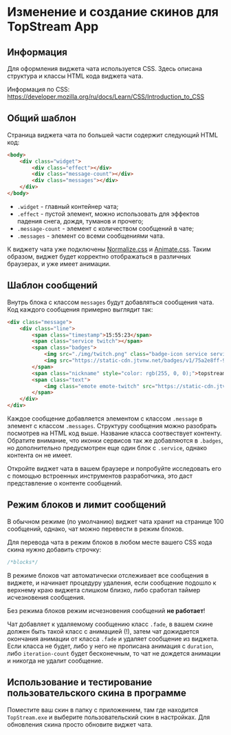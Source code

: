 # Изменение и создание скинов для TopStream App

## Информация
Для оформления виджета чата используется CSS. Здесь описана структура и классы HTML кода виджета чата.

Информация по CSS: https://developer.mozilla.org/ru/docs/Learn/CSS/Introduction_to_CSS


## Общий шаблон
Страница виджета чата по большей части содержит следующий HTML код:

```html
<body>
    <div class="widget">
        <div class="effect"></div>
        <div class="message-count"></div>
        <div class="messages"></div>
    </div>
</body>
```

* `.widget` - главный контейнер чата;
* `.effect` - пустой элемент, можно использовать для эффектов падения снега, дождя, туманов и прочего;
* `.message-count` - элемент с количеством сообщений в чате;
* `.messages` - элемент со всеми сообщениями чата.

К виджету чата уже подключены [Normalize.css](https://necolas.github.io/normalize.css/) и [Animate.css](https://daneden.github.io/animate.css/). Таким образом, виджет будет корректно отображаться в различных браузерах, и уже имеет анимации.

## Шаблон сообщений

Внутрь блока с классом `messages` будут добавляться сообщения чата. Код каждого сообщения примерно выглядит так:

```html
<div class="message">
    <div class="line">
        <span class="timestamp">15:55:23</span>
        <span class="service twitch"></span>
        <span class="badges">
            <img src="./img/twitch.png" class="badge-icon service service-twitch">
            <img src="https://static-cdn.jtvnw.net/badges/v1/75a2e8ff-9820-425c-b2b2-c21bca30c258/2" class="badge-icon">
        </span>
        <span class="nickname" style="color: rgb(255, 0, 0);">topstream</span>
        <span class="text">
            <img class="emote emote-twitch" src="https://static-cdn.jtvnw.net/emoticons/v1/698369/1.0">
        </span>
    </div>
</div>
```

Каждое сообщение добавляется элементом с классом `.message` в элемент с классом `.messages`. Структуру сообщения можно разобрать посмотрев на HTML код выше. Название класса соотвествует контенту. Обратите внимание, что иконки сервисов так же добавляются в `.badges`, но дополнительно предусмотрен еще один блок c `.service`, однако контента он не имеет.

Откройте виджет чата в вашем браузере и попробуйте исследовать его с помощью встроенных инструментов разработчика, это даст представление о контенте сообщений.

## Режим блоков и лимит сообщений
В обычном режиме (по умолчанию) виджет чата хранит на странице 100 сообщений, однако, чат можно перевести в режим блоков.

Для перевода чата в режим блоков в любом месте вашего CSS кода скина нужно добавить строчку:
```css
/*blocks*/
```

В режиме блоков чат автоматически отслеживает все сообщения в виджете, и начинает процедуру удаления, если сообщение подошло к верхнему краю виджета слишком близко, либо сработал таймер исчезновения сообщения.

Без режима блоков режим исчезновения сообщений **не работает**!

Чат добавляет к удаляемому сообщению класс `.fade`, в вашем скине должен быть такой класс с анимацией (!), затем чат дожидается окончания анимации от класса `.fade` и удаляет сообщение из виджета. Если класса не будет, либо у него не прописана анимация с `duration`, либо `iteration-count` будет бесконечным, то чат не дождется анимации и никогда не удалит сообщение.

## Использование и тестирование пользовательского скина в программе
Поместите ваш скин в папку с приложением, там где находится `TopStream.exe` и выберите пользовательский скин в настройках. Для обновления скина просто обновите виджет чата.
